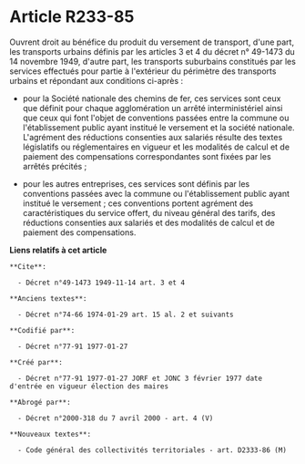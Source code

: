 # Article R233-85

Ouvrent droit au bénéfice du produit du versement de transport, d'une part, les transports urbains définis par les articles 3
et 4 du décret n° 49-1473 du 14 novembre 1949, d'autre part, les transports suburbains constitués par les services effectués
pour partie à l'extérieur du périmètre des transports urbains et répondant aux conditions ci-après :   

- pour la Société nationale des chemins de fer, ces services sont ceux que définit pour chaque agglomération un arrêté
interministériel ainsi que ceux qui font l'objet de conventions passées entre la commune ou l'établissement public ayant
institué le versement et la société nationale. L'agrément des réductions consenties aux salariés résulte des textes
législatifs ou réglementaires en vigueur et les modalités de calcul et de paiement des compensations correspondantes sont
fixées par les arrêtés précités ;

- pour les autres entreprises, ces services sont définis par les conventions passées avec la commune ou l'établissement
public ayant institué le versement ; ces conventions portent agrément des caractéristiques du service offert, du niveau
général des tarifs, des réductions consenties aux salariés et des modalités de calcul et de paiement des compensations.

**Liens relatifs à cet article**

	**Cite**:

	  - Décret n°49-1473 1949-11-14 art. 3 et 4

	**Anciens textes**:

	  - Décret n°74-66 1974-01-29 art. 15 al. 2 et suivants

	**Codifié par**:

	  - Décret n°77-91 1977-01-27

	**Créé par**:

	  - Décret n°77-91 1977-01-27 JORF et JONC 3 février 1977 date d'entrée en vigueur élection des maires

	**Abrogé par**:

	  - Décret n°2000-318 du 7 avril 2000 - art. 4 (V)

	**Nouveaux textes**:

	  - Code général des collectivités territoriales - art. D2333-86 (M)
